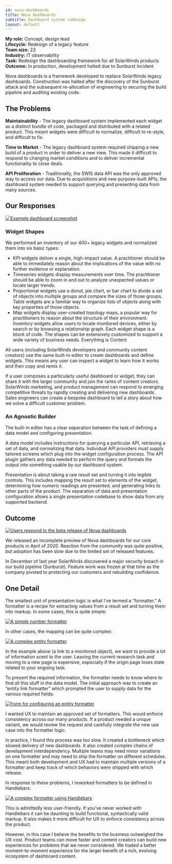 ```yaml
---
id: nova-dashboards
title: Nova Dashboards
subtitle: Dashboard system redesign
layout: default
---
```

**My role:** Concept, design lead  
**Lifecycle:** Redesign of a legacy feature  
**Team size:** 23  
**Industry:** IT observability  
**Task:** Redesign the dashboarding framework for all SolarWinds products  
**Outcome:** In production, development halted due to Sunburst incident

Nova dashboards is a framework developed to replace SolarWinds legacy dashboards. Construction was halted after the discovery of the Sunburst attack and the subsequent re-allocation of engineering to securing the build pipeline and auditing existing code.

## The Problems
**Maintainability** - The legacy dashboard system implemented each widget as a distinct bundle of code, packaged and distributed with a related product. This meant widgets were difficult to normalize, difficult to re-style, and difficult to fix.

**Time to Market** - The legacy dashboard system required shipping a new build of a product in order to deliver a new view. This made it difficult to respond to changing market conditions and to deliver incremental functionality to close deals.

**API Proliferation** - Traditionally, the SWIS data API was the only approved way to access our data. Due to acquisitions and new purpose-built APIs, the dashboard system needed to support querying and presenting data from many sources.

## Our Responses

<a href="../images/dashboard_screen.png">![Example dashboard screenshot](../images/dashboard_screen.png)</a>

### Widget Shapes

We performed an inventory of our 400+ legacy widgets and normalized them into six basic types:

- KPI widgets deliver a single, high-impact value. A practitioner should be able to immediately reason about the implications of the value with no further evidence or explanation.
- Timeseries widgets display measurements over time. The practitioner should be able to zoom in and out to analyze unexpected values or locate larger trends.
- Proportional widgets use a donut, pie chart, or bar chart to divide a set of objects into multiple groups and compare the sizes of those groups. Table widgets are a familiar way to organize lists of objects along with key properties of those objects.
- Map widgets display user-created topology maps, a popular way for practitioners to reason about the structure of their environment. Inventory widgets allow users to locate monitored devices, either by search or by browsing a relationship graph. Each widget shape is a block of code. The shapes can be extensively customized to support a wide variety of business needs. Everything is Content

All users (including SolarWinds developers and community content creators) use the same built-in editor to create dashboards and define widgets. This means any user can inspect a widget to learn how it works and then copy and remix it.

If a user composes a particularly useful dashboard or widget, they can share it with the larger community and join the ranks of content creators. SolarWinds marketing, and product management can respond to emerging competitive threats by rapidly creating and delivering new dashboards. Sales engineers can create a bespoke dashboard to tell a story about how we solve a difficult customer problem.

### An Agnostic Builder
The built-in editor has a clear separation between the task of defining a data model and configuring presentation.

A data model includes instructions for querying a particular API, retrieving a set of data, and normalizing that data. Individual API providers must supply tailored screens which plug into the widget configuration process. The API plugin gathers any data needed to perform the query and formats the output into something usable by our dashboard system.

Presentation is about taking a raw result set and turning it into legible controls. This includes mapping the result set to elements of the widget, determining how numeric readings are presented, and generating links to other parts of the product. The separation of data and presentation configuration allows a single presentation codebase to show data from any supported backend.

## Outcome

<a href="../images/dashboard_user_reactions.png">![Users respond to the beta release of Nova dashboards](../images/dashboard_user_reactions.png)</a>

We released an incomplete preview of Nova dashboards for our core products in April of 2020. Reaction from the community was quite positive, but adoption has been slow due to the limited set of released features.

In December of last year SolarWinds discovered a major security breach in our build pipeline (Sunburst). Feature work was frozen at that time as the company pivoted to protecting our customers and rebuilding confidence.

## One Detail
The smallest unit of presentation logic is what I’ve termed a “formatter.” A formatter is a recipe for extracting values from a result set and turning them into markup. In some cases, this is quite simple:

<a href="../images/dashboard_number_formatter.png">![A simple number formatter](../images/dashboard_number_formatter.png)</a>

In other cases, the mapping can be quite complex:

<a href="../images/dashboard_entity_formatter.png">![A complex entity formatter](../images/dashboard_entity_formatter.png)</a>
         
In the example above (a link to a monitored object), we want to provide a lot of information scent to the user. Leaving the current research task and moving to a new page is expensive, especially if the origin page loses state related to your ongoing task.

To present the required information, the formatter needs to know where to find all this stuff in the data model. The initial approach was to create an “entity link formatter” which prompted the user to supply data for the various required fields:

<a href="../images/dashboard_complex_formatter.png">![Form for configuring an entity formatter](../images/dashboard_complex_formatter.png)</a>

I wanted UX to maintain an approved set of formatters. This would enforce consistency across our many products. If a product needed a unique variant, we would review the request and carefully integrate the new use case into the formatter logic.

In practice, I found this process was too slow. It created a bottleneck which slowed delivery of new dashboards. It also created complex chains of development interdependency. Multiple teams may need minor variations on one formatter and may need to ship the formatter on different schedules. This meant both development and UX had to maintain multiple versions of a formatter and keep track of which behaviors were shipped with which release.

In response to these problems, I reworked formatters to be defined in Handlebars:

<a href="../images/dashboard_handlebars.png">![A complex formatter using Handlebars](../images/dashboard_handlebars.png)</a>

This is admittedly less user-friendly. If you’ve never worked with Handlebars it can be daunting to build functional, syntactically valid markup. It also makes it more difficult for UX to enforce consistency across the product.

However, in this case I believe the benefits to the business outweighed the UX cost. Product teams can move faster and content creators can build new experiences for problems that we never considered. We traded a better moment-to-moment experience for the larger benefit of a rich, evolving ecosystem of dashboard content.
